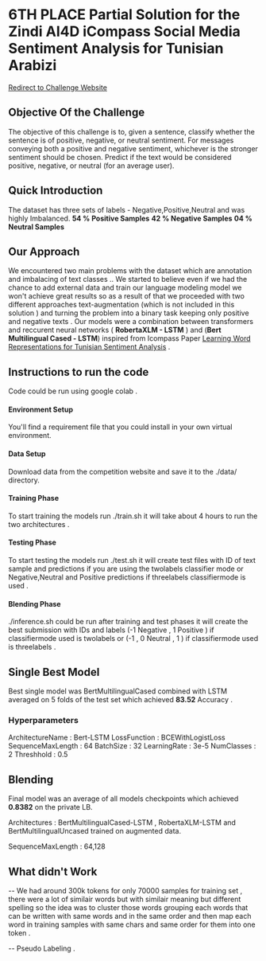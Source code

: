 # 6TH PLACE Partial Solution for the Zindi AI4D iCompass Social Media Sentiment Analysis for Tunisian Arabizi

[Redirect to Challenge Website](https://zindi.africa/competitions/ai4d-icompass-social-media-sentiment-analysis-for-tunisian-arabizi)

## Objective Of the Challenge

The objective of this challenge is to, given a sentence, classify whether the sentence is of positive, negative, or neutral sentiment. For messages conveying both a positive and negative sentiment, whichever is the stronger sentiment should be chosen. Predict if the text would be considered positive, negative, or neutral (for an average user).

## Quick Introduction
The dataset has three sets of labels - Negative,Positive,Neutral and was highly Imbalanced.
**54 % Positive Samples**
**42 % Negative Samples**
**04  % Neutral Samples**
## Our Approach
We encountered two main problems with the dataset which are annotation and imbalacing of text classes .. 
We started to believe even if we had the chance to add external data and train our language modeling model we won't achieve great results so as a result of that we proceeded with two different approaches text-augmentation (which is not included in this solution )  and turning the problem into a binary task keeping only positive and negative texts . 
Our models were a combination between transformers and reccurent neural networks ( **RobertaXLM - LSTM** ) and (**Bert Multilingual Cased - LSTM**) inspired from Icompass Paper [Learning Word Representations for Tunisian Sentiment Analysis](https://arxiv.org/pdf/2010.06857.pdf) .

## Instructions to run the code

Code could be run using google colab .
#### Environment Setup

You'll find a requirement file that you could install in your own virtual environment.

#### Data Setup
Download data from the competition website and save it to the ./data/ directory.

#### Training Phase
To start training the models run ./train.sh it will take about 4 hours to run the two architectures .

#### Testing Phase

To start testing the models run ./test.sh it will create test files with ID of text sample and predictions if you are using the twolabels classifier mode or Negative,Neutral and Positive predictions if threelabels classifiermode is used .


#### Blending Phase

./inference.sh could be run after training and test phases it will create the best submission with IDs and labels (-1 Negative , 1 Positive ) if classifiermode used is twolabels or (-1 , 0 Neutral , 1 ) if classifiermode used is threelabels .



## Single Best Model

Best single model was BertMultilingualCased combined with LSTM averaged on 5 folds of the test set which achieved **83.52** Accuracy .

### Hyperparameters

ArchitectureName : Bert-LSTM
LossFunction : BCEWithLogistLoss
SequenceMaxLength : 64
BatchSize : 32
LearningRate : 3e-5
NumClasses : 2
Threshhold : 0.5


## Blending

Final model was an average of all models checkpoints which achieved **0.8382** on the private LB.

Architectures : BertMultilingualCased-LSTM , RobertaXLM-LSTM and BertMultilingualUncased trained on augmented data.

SequenceMaxLength : 64,128

## What didn't Work 

-- We had around 300k tokens for only 70000 samples for training set , there were a lot of similair words but with similair meaning but different spelling so the idea was to cluster those words grouping each words that can be written with same words and in the same order and then map each word in training samples with same chars and same order for them into one token .

-- Pseudo Labeling .






